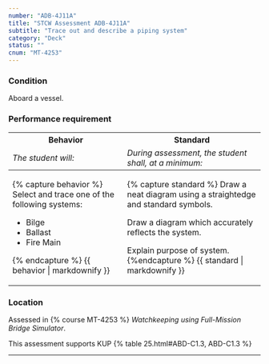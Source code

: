 ```yaml
---
number: "ADB-4J11A"
title: "STCW Assessment ADB-4J11A"
subtitle: "Trace out and describe a piping system"
category: "Deck"
status: ""
cnum: "MT-4253"
---
```

### Condition

Aboard a vessel.

### Performance requirement 

<table width='100%' class='Guidelines'>
 <thead>
 <tr>
     <th class='thirty'>Behavior</th>
     <th class='seventy'>Standard</th>
 </tr>
 <tr>
     <td><em>The student will:</em></td>
     <td><em>During assessment, the student shall, at a minimum:</em></td>
 </tr>
 </thead>
 <tbody>
 

<tr><td>

{% capture behavior %}
Select and trace one of the following systems:

* Bilge
* Ballast
* Fire Main


{% endcapture %}
{{ behavior | markdownify }}

</td><td>

{% capture standard %}
Draw a neat diagram using a straightedge and standard symbols.

Draw a diagram which accurately reflects the system.

Explain purpose of system.
{%endcapture %}
{{ standard | markdownify }}

</td></tr>



 </tbody>
 </table>

### Location

Assessed in  {% course  MT-4253 %}  *Watchkeeping using Full-Mission Bridge Simulator*.

This assessment supports KUP {% table 25.html#ABD-C1.3, ABD-C1.3 %}

***

